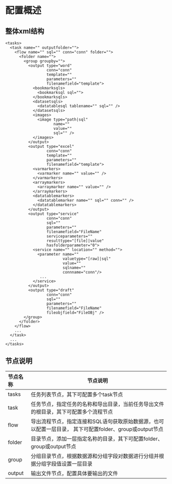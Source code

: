 # 配置概述

## 整体xml结构

```
<tasks>
  <task name="" outputfolder="">
    <flow name="" sql="" conn="conn" folder="">
      <folder name="">
        <group groupby="">
          <output type="word" 
                  conn="conn" 
                  template="" 
                  parameters="" 
                  filenamefield="template">
            <bookmarksqls>
              <bookmarksql sql="">
            </bookmarksqls>
            <datasetsqls>
              <datatablesql tablename="" sql="" />
            </datasetsqls>
            <images>
              <image type="path|sql" 
                     name="" 
                     value="" 
                     sql="" />
            </images>
          </output>
          <output type="excel"
                  conn="conn"
                  template=""
                  parameters=""
                  filenamefield="template">
            <varmarkers>
              <varmarker name="" value="" />
            </varmarkers>
            <arraymarkers>
              <arraymarker name="" value="" />
            </arraymarkers>
            <datatablemarkers>
              <datatablemarker name="" sql="" conn="" />
            </datatablemarkers>
          </output>
          <output type="service"
                  conn="conn"
                  sql=""
                  parameters=""
                  filenamefield="FileName"
                  serviceparameters=""
                  resulttype="[file]|value"
                  hasfolderparameter="0">
            <service name="" location="" method="">
              <parameter name="" 
                         valuetype="[raw]|sql" 
                         value=""
                         sqlname="" 
                         connname="conn"/>
               ...
            </service>
          </output>
          <output type="draft"
                  conn="conn"
                  sql=""
                  parameters=""
                  filenamefield="FileName"
                  fileobjfield="FileOBj" />
        </group>
      </folder>
    </flow>
    ...
  </task>
  ...
</tasks>
```

## 节点说明

| 节点名称 | 节点说明 |
|:------- | ------- |
| tasks | 任务列表节点，其下可配置多个task节点 |
| task | 任务节点，指定任务的名称和导出目录，当前任务导出文件的根目录，其下可配置多个流程节点 |
| flow | 导出流程节点，指定连接和SQL语句获取原始数据源，也可以配置一层目录， 其下可配置folder、group或output节点 |
| folder | 目录节点，添加一层指定名称的目录，其下可配置folder、group或output节点 |
| group | 分组目录节点，根据数据源和分组字段对数据进行分组并根据分组字段值设置一层目录 |
| output | 输出文件节点，配置具体要输出的文件 |